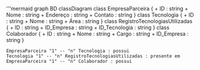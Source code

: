 '''mermaid
graph BD
classDiagram
    class EmpresaParceira {
        + ID : string
        + Nome : string
        + Endereço : string
        + Contato : string
    }
    class Tecnologia {
        + ID : string
        + Nome : string
        + Área : string
    }
    class RegistroTecnologiasUtilizadas {
        + ID : string
        + ID_Empresa : string
        + ID_Tecnologia : string
    }
    class Colaborador {
        + ID : string
        + Nome : string
        + Cargo : string
        + ID_Empresa : string
    }
    
    EmpresaParceira "1" -- "n" Tecnologia : possui
    Tecnologia "1" -- "n" RegistroTecnologiasUtilizadas : presente em
    EmpresaParceira "1" -- "n" Colaborador : possui
